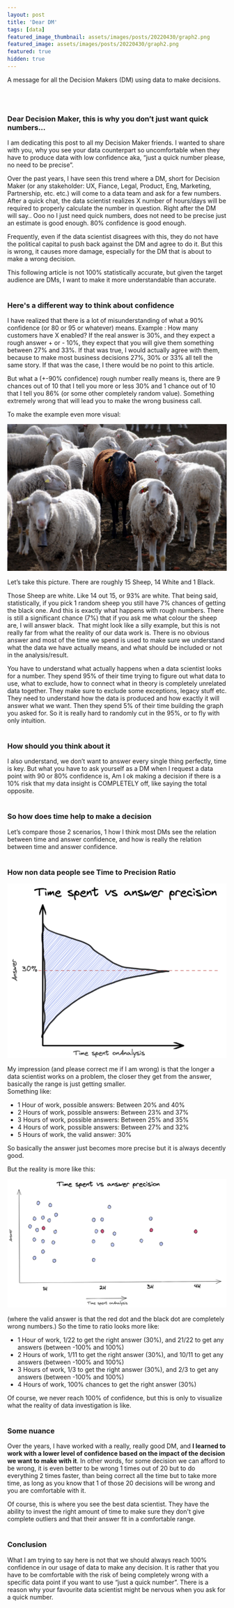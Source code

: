 ```yaml
---
layout: post
title: 'Dear DM'
tags: [data]
featured_image_thumbnail: assets/images/posts/20220430/graph2.png
featured_image: assets/images/posts/20220430/graph2.png
featured: true
hidden: true
---
```


A message for all the Decision Makers (DM) using data to make decisions.

<!--more-->
<br/><br/>

### Dear Decision Maker, this is why you don’t just want quick numbers…  

I am dedicating this post to all my Decision Maker friends.  I wanted to share with you, why you see your data counterpart so uncomfortable when they have to produce data with low confidence aka, “just a quick number please, no need to be precise”.  

Over the past years, I have seen this trend where a DM, short for Decision Maker (or any stakeholder: UX, Fiance, Legal, Product, Eng, Marketing, Partnership, etc. etc.) will come to a data team and ask for a few numbers. After a quick chat, the data scientist realizes X number of hours/days will be required to properly calculate the number in question. Right after the DM will say.. Ooo no I just need quick numbers, does not need to be precise just an estimate is good enough. 80% confidence is good enough.  

Frequently, even if the data scientist disagrees with this, they do not have the political capital to push back against the DM and agree to do it. But this is wrong, it causes more damage, especially for the DM that is about to make a wrong decision. 

This following article is not 100% statistically accurate, but given the target audience are DMs, I want to make it more understandable than accurate. <br/><br/>

### Here's a different way to think about confidence  

I have realized that there is a lot of misunderstanding of what a 90% confidence (or 80 or 95 or whatever) means. 
Example : How many customers have X enabled? If the real answer is 30%, and they expect a rough answer + or - 10%, they expect that you will give them something between 27% and 33%. 
If that was true, I would actually agree with them, because to make most business decisions 27%, 30% or 33% all tell the same story. If that was the case, I there would be no point to this article. 

But what a (+-90% confidence) rough number really means is, there are 9 chances out of 10 that I tell you more or less 30% and 1 chance out of 10 that I tell you 86% (or some other completely random value). Something extremely wrong that will lead you to make the wrong business call. 

To make the example even more visual:

![black sheep](assets/images/posts/20220430/blacksheep.jpeg)

Let’s take this picture. 
There are roughly 15 Sheep, 14 White and 1 Black. 

Those Sheep are white. Like 14 out 15, or 93% are white. That being said, statistically, if you pick 1 random sheep you still have 7% chances of getting the black one. 
And this is exactly what happens with rough numbers. There is still a significant chance (7%) that if you ask me what colour the sheep are, I will answer black. 
​​
That might look like a silly example, but this is not really far from what the reality of our data work is. There is no obvious answer and most of the time we spend is used to make sure we understand what the data we have actually means, and what should be included or not in the analysis/result. 

You have to understand what actually happens when a data scientist looks for a number. They spend 95% of their time trying to figure out what data to use, what to exclude, how to connect what in theory is completely unrelated data together. They make sure to exclude some exceptions, legacy stuff etc. They need to understand how the data is produced and how exactly it will answer what we want. Then they spend 5% of their time building the graph you asked for. So it is really hard to randomly cut in the 95%, or to fly with only intuition. <br/><br/>


### How should you think about it  

I also understand, we don’t want to answer every single thing perfectly, time is key. But what you have to ask yourself as a DM when I request a data point with 90 or 80% confidence is, Am I ok making a decision if there is a 10% risk that my data insight is COMPLETELY off, like saying the total opposite.  <br/><br/>

### So how does time help to make a decision  

Let’s compare those 2 scenarios, 1 how I think most DMs see the relation between time and answer confidence, and how is really the relation between time and answer confidence.  <br/><br/>

### How non data people see Time to Precision Ratio  


![graph1](assets/images/posts/20220430/graph1.png)  

My impression (and please correct me if I am wrong) is that the longer a data scientist works on a problem, the closer they get from the answer, basically the range is just getting smaller.  
Something like:
- 1 Hour of work, possible answers: Between 20% and 40%
- 2 Hours of work, possible answers: Between 23% and 37%
- 3 Hours of work, possible answers: Between 25% and 35%
- 4 Hours of work, possible answers: Between 27% and 32%
- 5 Hours of work, the valid answer: 30%

So basically the answer just becomes more precise but it is always decently good. 

But the reality is more like this:

![graph2](assets/images/posts/20220430/graph2.png)  

(where the valid answer is that the red dot and the black dot are completely wrong numbers.) 
So the time to ratio looks more like:
- 1 Hour of work, 1/22 to get the right answer (30%), and 21/22 to get any answers (between -100% and 100%)
- 2 Hours of work, 1/11 to get the right answer (30%), and 10/11  to get any answers (between -100% and 100%)
- 3 Hours of work, 1/3 to get the right answer (30%), and 2/3 to get any answers (between -100% and 100%)
- 4 Hours of work, 100% chances to get the right answer (30%)

Of course, we never reach 100% of confidence, but this is only to visualize what the reality of data investigation is like.  <br/><br/>

### Some nuance   

Over the years, I have worked with a really, really good DM, and **I learned to work with a lower level of confidence based on the impact of the decision we want to make with it**. In other words, for some decision we can afford to be wrong, it is even better to be wrong 1 times out of 20 but to do everything 2 times faster, than being correct all the time but to take more time, as long as you know that 1 of those 20 decisions will be wrong and you are comfortable with it. 

Of course, this is where you see the best data scientist. They have the ability to invest the right amount of time to make sure they don't give complete outliers and that their answer fit in a comfortable range. <br/><br/>



### Conclusion  

What I am trying to say here is not that we should always reach 100% confidence in our usage of data to make any decision. It is rather that you have to be comfortable with the risk of being completely wrong with a specific data point if you want to use “just a quick number”. There is a reason why your favourite data scientist might be nervous when you ask for a quick number.  
